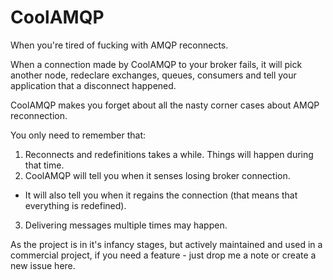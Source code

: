 CoolAMQP
========

When you're tired of fucking with AMQP reconnects.

When a connection made by CoolAMQP to your broker fails, it will pick another
node, redeclare exchanges, queues, consumers and tell your application that
a disconnect happened.

CoolAMQP makes you forget about all the nasty corner cases about AMQP reconnection.

You only need to remember that:

1. Reconnects and redefinitions takes a while. Things will happen during that time. 
2. CoolAMQP will tell you when it senses losing broker connection.
 * It will also tell you when it regains the connection (that means that everything is redefined).
3. Delivering messages multiple times may happen.

As the project is in it's infancy stages, but actively maintained and used in a commercial project,
if you need a feature - just drop me a note or create a new issue here.
